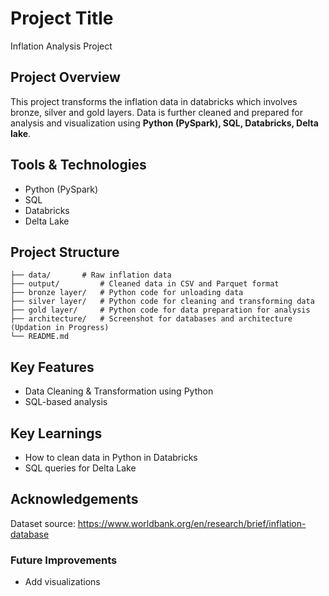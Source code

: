 # Project Title
Inflation Analysis Project  


## Project Overview
This project transforms the inflation data in databricks which involves bronze, silver and gold layers. Data is further cleaned and prepared for analysis and visualization using **Python (PySpark), SQL, Databricks, Delta lake**.


## Tools & Technologies
- Python (PySpark)
- SQL 
- Databricks
- Delta Lake


## Project Structure
```
├── data/		# Raw inflation data      
├── output/ 		# Cleaned data in CSV and Parquet format
├── bronze layer/	# Python code for unloading data
├── silver layer/	# Python code for cleaning and transforming data
├── gold layer/		# Python code for data preparation for analysis
├── architecture/	# Screenshot for databases and architecture (Updation in Progress)
└── README.md                   
```

## Key Features
- Data Cleaning & Transformation using Python
- SQL-based analysis


## Key Learnings
- How to clean data in Python in Databricks
- SQL queries for Delta Lake


## Acknowledgements
Dataset source: https://www.worldbank.org/en/research/brief/inflation-database


### Future Improvements
- Add visualizations 

